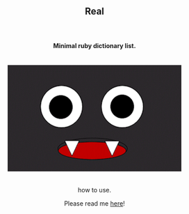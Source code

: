 <div align="center">
  <h2><p>Real</p></h2>
</div>

<br />

<div align="center">
  <h4><p>Minimal ruby dictionary list.</p></h4>
</div>

<br />

<div align="center">
  <img src="https://github.com/takkii/photo/blob/main/images/real.gif" alt="real images" title="logo">
</div>

<br />

<div align="center">
  <p>how to use.</p>
</div>

<div align="center">
   <p>Please read me <a href="https://github.com/takkii/real/wiki/manual">here</a>!</p>
</div>

<br />
